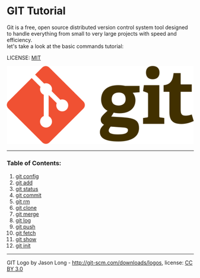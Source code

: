 # GIT Tutorial

<p> Git is a free, open source distributed version control system tool designed to handle everything from small to very large projects with speed and efficiency.<br>
let's take a look at the basic commands tutorial:
</p>

LICENSE: [MIT](./license.md)

![git-logo](./Git-logo.svg)

---

### Table of Contents:
1. [git config](config.md)
2. [git add](./add.md)
3. [git status](./status.md)
4. [git commit](./commit.md)
5. [git rm](./rm.md)
6. [git clone](./clone.md)
7. [git merge](./merge.md)
8. [git log](./log.md)
9. [git push](./push.md)
10. [git fetch](./fetch/md)
11. [git show](./show.md)
12. [git init](./init.md)
----

GIT Logo by Jason Long - http://git-scm.com/downloads/logos,
 license: [CC BY 3.0](https://creativecommons.org/licenses/by/3.0/)